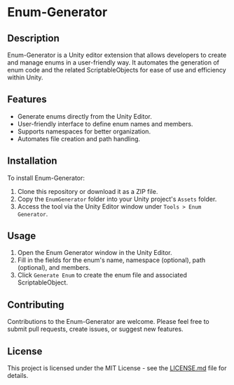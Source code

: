 # Enum-Generator

## Description
Enum-Generator is a Unity editor extension that allows developers to create and manage enums in a user-friendly way. It automates the generation of enum code and the related ScriptableObjects for ease of use and efficiency within Unity.

## Features
- Generate enums directly from the Unity Editor.
- User-friendly interface to define enum names and members.
- Supports namespaces for better organization.
- Automates file creation and path handling.

## Installation
To install Enum-Generator:
1. Clone this repository or download it as a ZIP file.
2. Copy the `EnumGenerator` folder into your Unity project's `Assets` folder.
3. Access the tool via the Unity Editor window under `Tools > Enum Generator`.

## Usage
1. Open the Enum Generator window in the Unity Editor.
2. Fill in the fields for the enum's name, namespace (optional), path (optional), and members.
3. Click `Generate Enum` to create the enum file and associated ScriptableObject.

## Contributing
Contributions to the Enum-Generator are welcome. Please feel free to submit pull requests, create issues, or suggest new features.

## License
This project is licensed under the MIT License - see the [LICENSE.md](LICENSE) file for details.
